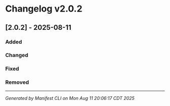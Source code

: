 # Changelog v2.0.2

## [2.0.2] - 2025-08-11

### Added


### Changed


### Fixed


### Removed


---
*Generated by Manifest CLI on Mon Aug 11 20:06:17 CDT 2025*
